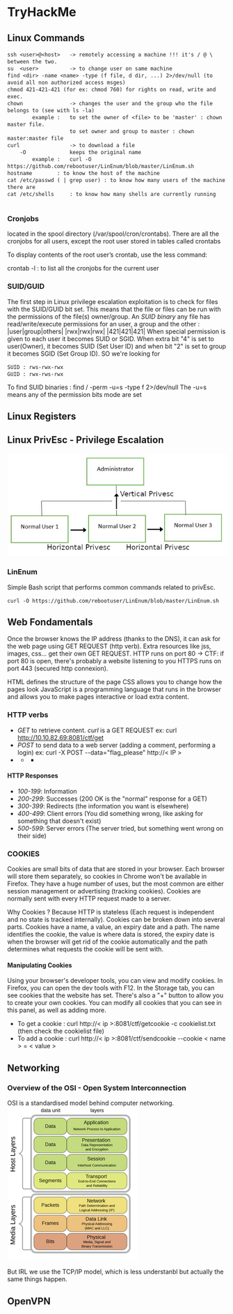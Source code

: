 # TryHackMe

## Linux Commands
```
ssh <user>@<host>	-> remotely accessing a machine !!! it's / @ \ between the two.
su	<user>			-> to change user on same machine
find <dir> -name <name> -type (f file, d dir, ...) 2>/dev/null (to avoid all non authorized access msges)
chmod 421-421-421 (for ex: chmod 760) for rights on read, write and exec.
chown 				-> changes the user and the group who the file belongs to (see with ls -la)
		example :	to set the owner of <file> to be 'master' : chown master file.
					to set owner and group to master : chown master:master file
curl				-> to download a file
	-O				keeps the original name
		example :	curl -O https://github.com/rebootuser/LinEnum/blob/master/LinEnum.sh
hostname		: to know the host of the machine
cat /etc/passwd ( | grep user) : to know how many users of the machine there are
cat /etc/shells		: to know how many shells are currently running


```
### Cronjobs

located in the spool directory (/var/spool/cron/crontabs). There are all the cronjobs for all users, except the root user 
stored in tables called crontabs

To display contents of the root user’s crontab, use the less command:

crontab -l		:	to list all the cronjobs for the current user

### SUID/GUID

The first step in Linux privilege escalation exploitation is to check for files with the SUID/GUID bit set. This means that the file or files can be run with the permissions of the file(s) owner/group.
An *SUID binary* any file has read/write/execute permissions for an user, a group and the other :
|user|group|others|
|rwx|rwx|rwx|
|421|421|421|
When special permission is given to each user it becomes SUID or SGID. When extra bit "4" is set to user(Owner), it becomes SUID (Set User ID) and when bit "2" is set to group it becomes SGID (Set Group ID).
SO we're looking for
```
SUID : rws-rwx-rwx
GUID : rwx-rws-rwx
```
To find SUID binaries : find / -perm -u=s -type f 2\>/dev/null
The  -u=s means any of the permission bits mode are set

## Linux Registers

## Linux PrivEsc - Privilege Escalation
![privEsc Tree](https://github.com/oghobhainn/TryHackMe/blob/main/images/privEscTree.png)
### LinEnum
Simple Bash script that performs common commands related to privEsc.
```
curl -O https://github.com/rebootuser/LinEnum/blob/master/LinEnum.sh
```


## Web Fondamentals

Once the browser knows the IP address (thanks to the DNS), it can ask for the web page using GET REQUEST (http verb). Extra resources like jss, images, css... get their own GET REQUEST.
HTTP runs on port 80 -> CTF: if port 80 is open, there's probably a website listening to you
HTTPS runs on port 443 (secured http connexion).

HTML defines the structure of the page
CSS allows you to change how the pages look
JavaScript is a programming language that runs in the browser and allows you to make pages interactive or load extra content.

### HTTP verbs

- *GET* to retrieve content. *curl* is a GET REQUEST		ex: curl http://10.10.82.69:8081/ctf/get
- *POST* to send data to a web server (adding a comment, performing a login)	ex: curl -X POST --data="flag_please" http://< IP >
- * *

#### HTTP Responses
- *100-199*: Information
- *200-299*: Successes (200 OK is the "normal" response for a GET)
- *300-399*: Redirects (the information you want is elsewhere)
- *400-499*: Client errors (You did something wrong, like asking for something that doesn't exist)
- *500-599*: Server errors (The server tried, but something went wrong on their side)

### COOKIES
Cookies are small bits of data that are stored in your browser. Each browser will store them separately, so cookies in Chrome won't be available in Firefox. They have a huge number of uses, but the most common are either session management or advertising (tracking cookies). Cookies are normally sent with every HTTP request made to a server.

Why Cookies ? Because HTTP is stateless (Each request is independent and no state is tracked internally).
Cookies can be broken down into several parts. Cookies have a name, a value, an expiry date and a path. The name identifies the cookie, the value is where data is stored, the expiry date is when the browser will get rid of the cookie automatically and the path determines what requests the cookie will be sent with.

#### Manipulating Cookies

Using your browser's developer tools, you can view and modify cookies. In Firefox, you can open the dev tools with F12. In the Storage tab, you can see cookies that the website has set. There's also a "+" button to allow you to create your own cookies. You can modify all cookies that you can see in this panel, as well as adding more.
- To get a cookie : curl http://< ip >:8081/ctf/getcookie -c cookielist.txt	(then check the cookielist file)
- To add a cookie : curl http://< ip >:8081/ctf/sendcookie --cookie < name > = < value >

## Networking

### Overview of the OSI - Open System Interconnection
OSI is a standardised model behind computer networking.
![OSI Model](https://github.com/oghobhainn/TryHackMe/blob/main/images/OSI_model.png)

But IRL we use the TCP/IP model, which is less understanbl but actually the same things happen.



## OpenVPN
